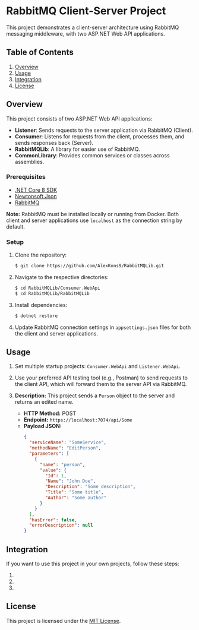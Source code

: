 # RabbitMQ Client-Server Project

This project demonstrates a client-server architecture using RabbitMQ messaging middleware, with two ASP.NET Web API applications.

## Table of Contents

1. [Overview](#overview)
2. [Usage](#usage)
3. [Integration](#integration)
4. [License](#license)

## Overview

This project consists of two ASP.NET Web API applications:

- **Listener**: Sends requests to the server application via RabbitMQ (Client).
- **Consumer**: Listens for requests from the client, processes them, and sends responses back (Server).
- **RabbitMQLib**: A library for easier use of RabbitMQ.
- **CommonLibrary**: Provides common services or classes across assemblies.


### Prerequisites

- [.NET Core 8 SDK](https://dotnet.microsoft.com/download)
- [Newtonsoft.Json](https://www.newtonsoft.com/json)
- [RabbitMQ](https://www.rabbitmq.com/download.html)

**Note:** RabbitMQ must be installed locally or running from Docker. Both client and server applications use `localhost` as the connection string by default.

### Setup

1. Clone the repository:

    ```bash
    $ git clone https://github.com/AlexKons9/RabbitMQLib.git
    ```

2. Navigate to the respective directories:

    ```bash
    $ cd RabbitMQLib/Consumer.WebApi
    $ cd RabbitMQLib/RabbitMQLib
    ```

3. Install dependencies:

    ```bash
    $ dotnet restore
    ```

4. Update RabbitMQ connection settings in `appsettings.json` files for both the client and server applications.

## Usage

1. Set multiple startup projects: `Consumer.WebApi` and `Listener.WebApi`.

2. Use your preferred API testing tool (e.g., Postman) to send requests to the client API, which will forward them to the server API via RabbitMQ.

3. **Description:** This project sends a `Person` object to the server and returns an edited name.

    - **HTTP Method:** POST
    - **Endpoint:** `https://localhost:7074/api/Some`
    - **Payload JSON:**
      ```json
      {
        "serviceName": "SomeService",
        "methodName": "EditPerson",
        "parameters": [
          {
            "name": "person",
            "value": {
              "Id": 1,
              "Name": "John Doe",
              "Description": "Some description",
              "Title": "Some title",
              "Author": "Some author"
            }
          }
        ],
        "hasError": false,
        "errorDescription": null
      }
      ```

## Integration

If you want to use this project in your own projects, follow these steps:

1. 
2. 
3. 

## License

This project is licensed under the [MIT License](LICENSE).
